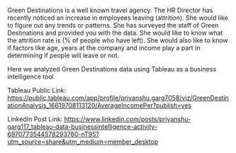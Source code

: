Green Destinations is a well known travel agency. The HR Director has recently noticed an
increase in employees leaving (attrition). She would like to figure out any trends or patterns.
She has surveyed the staff of Green Destinations and provided you with the data.
She would like to know what the attrition rate is (% of people who have left).
She would also like to know if factors like age, years at the company and income play a part in
determining if people will leave or not.

Here we analyzed Green Destinations data using Tableau as a business intelligence tool




Tableau Public Link: https://public.tableau.com/app/profile/priyanshu.garg7058/viz/GreenDestinationAnalysis_16619708113120/AverageIncomePer?publish=yes

LinkedIn Post Link: https://www.linkedin.com/posts/priyanshu-garg117_tableau-data-businessintelligence-activity-6970773544578293760-nT95?utm_source=share&utm_medium=member_desktop
